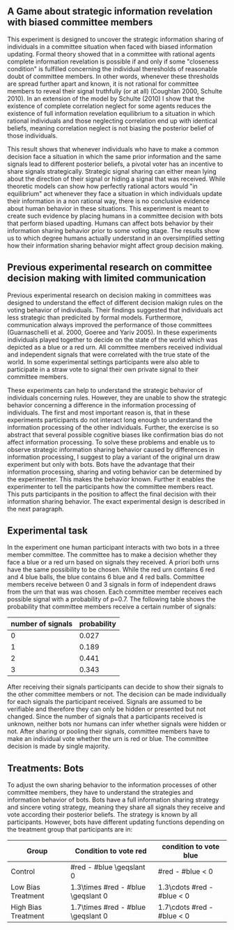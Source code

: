 ## A Game about strategic information revelation with biased committee members
This experiment is designed to uncover the strategic information sharing of individuals in a committee situation when faced with biased information updating. Formal theory showed that in a committee with rational agents complete information revelation is possible if and only if some "closeness condition" is fulfilled concerning the individual theresholds of reasonable doubt of committee members. In other words, whenever these thresholds are spread further apart and known, it is not rational for committee members to reveal their signal truthfully (or at all) (Coughlan 2000, Schulte 2010). In an extension of the model by Schulte (2010) I show that the existence of complete correlation neglect for some agents reduces the existence of full information revelation equilibrium to a situation in which rational individuals and those neglecting correlation end up with identical beliefs, meaning correlation neglect is not biasing the posterior belief of those individuals. 

This result shows that whenever individuals who have to make a common decision face a situation in which the same prior information and the same signals lead to different posterior beliefs, a pivotal voter has an incentive to share signals strategically. Strategic signal sharing can either mean lying about the direction of their signal or hiding a signal that was received. While theoretic models can show how perfectly rational actors would "in equilibrium" act whenever they face a situation in which individuals update their information in a non rational way, there is no conclusive evidence about human behavior in these situations. This experiment is meant to create such evidence by placing humans in a committee decision with bots that perform biased upadting. Humans can affect bots behavior by their information sharing behavior prior to some voting stage. The results show us to which degree humans actually understand in an oversimplified setting how their information sharing behavior might affect group decision making.

## Previous experimental research on committee decision making with limited communication
Previous experimental research on decision making in committees was designed to understand the effect of different decision makign rules on the voting behavior of individuals. Their findings suggested that individuals act less strategic than predicited by formal models. Furthermore, communication always improved the performance of those committees (Guarnaschelli et al. 2000, Goeree and Yariv 2005). In these experiments individuals played together to decide on the state of the world which was depicted as a blue or a red urn. All committee members received individual and independent signals that were correlated with the true state of the world. In some experimental settings participants were also able to participate in a straw vote to signal their own private signal to their committee members.

These experiments can help to understand the strategic behavior of individuals concerning rules. However, they are unable to show the strategic behavior concerning a difference in the information processing of individuals. The first and most important reason is, that in these experiments participants do not interact long enough to understand the information processing of the other individuals. Further, the exercise is so abstract that several possible cognitive biases like confirmation bias do not affect information processing. To solve these problems and enable us to observe strategic information sharing behavior caused by differences in information processing, I suggest to play a variant of the original urn draw experiment but only with bots. Bots have the advantage that their information processing, sharing and voting behavior can be determined by the experimenter. This makes the behavior known. Further it enables the experimenter to tell the participants how the committee members react. This puts participants in the position to affect the final decision with their information sharing behavior. The exact experimental design is described in the next paragraph.

## Experimental task
In the experiment one human participant interacts with two bots in a three member committee. The committee has to make a decision whether they face a blue or a red urn based on signals they received. A priori both urns have the same possibility to be chosen. While the red urn contains 6 red and 4 blue balls, the blue contains 6 blue and 4 red balls. Committee members receive between 0 and 3 signals in form of independent draws from the urn that was was chosen. Each committee member receives each possible signal with a probability of p=0.7. The following table shows the probability that committee members receive a certain number of signals:

|number of signals | probability|
|------------------|------------|
|0                 |0.027       |
|1                 |0.189       |
|2                 |0.441       |
|3                 |0.343       |

After receiving their signals participants can decide to show their signals to the other committee members or not. The decision can be made individually for each signals the participant received. Signals are assumed to be verifiable and therefore they can only be hidden or presented but not changed. Since the number of signals that a participants received is unknown, neither bots nor humans can infer whether signals were hidden or not. After sharing or pooling their signals, committee members have to make an individual vote whether the urn is red or blue. The committee decision is made by single majority.

## Treatments: Bots
To adjust the own sharing behavior to the information processes of other committee members, they have to understand the strategies and information behavior of bots. Bots have a full information sharing strategy and sincere voting strategy, meaning they share all signals they receive and vote according their posterior beliefs. The strategy is known by all participants. However, bots have different updating functions depending on the treatment group that participants are in:

| Group               | Condition to vote red               | condition to vote blue      |
|---------------------|-------------------------------------|-----------------------------|
| Control             | \#red - \#blue \geqslant 0          |\#red - \#blue < 0           | 
| Low Bias Treatment  | 1.3\times \#red - \#blue \geqslant 0| 1.3\cdots \#red - \#blue < 0|
| High Bias Treatment | 1.7\times \#red - \#blue \geqslant 0| 1.7\cdots \#red - \#blue < 0|


